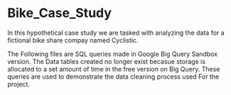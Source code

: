 # Bike_Case_Study

In this hypothetical case study we are tasked with analyzing the data for a fictional bike share compay named Cyclistic. 



The Following files are SQL queries made in Google Big Query Sandbox version. The Data tables created no longer exist becasue storage is allocated to a set amount of time in the free version on Big Query. These queries are used to demonstrate the data cleaning process used For the project.
